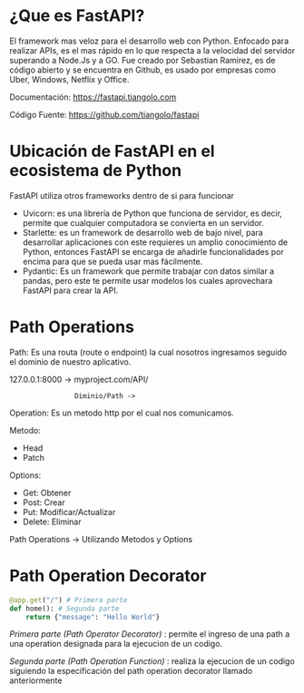 # ¿Que es FastAPI?

El framework mas veloz para el desarrollo web con Python. Enfocado para realizar APIs, es el mas rápido en lo que respecta a la velocidad del servidor superando a Node.Js y a GO. Fue creado por Sebastian Ramirez, es de código abierto y se encuentra en Github, es usado por empresas como Uber, Windows, Netflix y Office.

Documentación: https://fastapi.tiangolo.com

Código Fuente: https://github.com/tiangolo/fastapi

# Ubicación de FastAPI en el ecosistema de Python

FastAPI utiliza otros frameworks dentro de si para funcionar

- Uvicorn: es una librería de Python que funciona de servidor, es decir, permite que cualquier computadora se convierta en un servidor.
- Starlette: es un framework de desarrollo web de bajo nivel, para desarrollar aplicaciones con este requieres un amplio conocimiento de Python, entonces FastAPI se encarga de añadirle funcionalidades por encima para que se pueda usar mas fácilmente.
- Pydantic: Es un framework que permite trabajar con datos similar a pandas, pero este te permite usar modelos los cuales aprovechara FastAPI para crear la API.

# Path Operations

Path: Es una routa (route o endpoint) la cual nosotros ingresamos seguido el dominio de nuestro aplicativo.

127.0.0.1:8000 -> myproject.com/API/
                    
                    Diminio/Path ->

Operation: Es un metodo http por el cual nos comunicamos. 

Metodo:

- Head
- Patch

Options:

- Get: Obtener
- Post: Crear
- Put: Modificar/Actualizar
- Delete: Eliminar

Path Operations -> Utilizando Metodos y Options

# Path Operation Decorator

~~~python
@app.get("/") # Primera parte
def home(): # Segunda parte
    return {"message": "Hello World"}
~~~

*Primera parte (Path Operator Decorator)* : permite el ingreso de una path a una operation designada para la ejecucion de un codigo.

*Segunda parte (Path Operation Function)* : realiza la ejecucion de un codigo siguiendo la especificación del path operation decorator llamado anteriormente